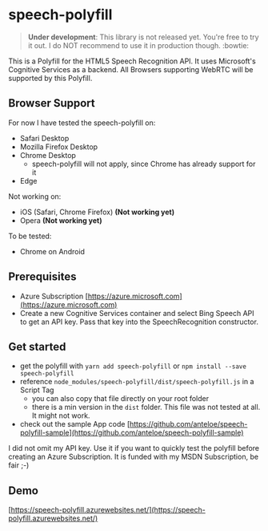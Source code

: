 # speech-polyfill
> **Under development**: This library is not released yet. You're free to try it out. I do NOT recommend to use it in production though. :bowtie:

This is a Polyfill for the HTML5 Speech Recognition API. It uses Microsoft's Cognitive Services as a backend. All Browsers supporting WebRTC will be supported by this Polyfill.

## Browser Support
For now I have tested the speech-polyfill on:

* Safari Desktop
* Mozilla Firefox Desktop
* Chrome Desktop
    * speech-polyfill will not apply, since Chrome has already support for it
* Edge

Not working on:
* iOS (Safari, Chrome Firefox) **(Not working yet)**
* Opera **(Not working yet)**

To be tested:
* Chrome on Android

## Prerequisites
* Azure Subscription [https://azure.microsoft.com](https://azure.microsoft.com)
* Create a new Cognitive Services container and select Bing Speech API to get an API key. Pass that key into the SpeechRecognition constructor.

## Get started
* get the polyfill with `yarn add speech-polyfill` or `npm install --save speech-polyfill`
* reference `node_modules/speech-polyfill/dist/speech-polyfill.js` in a Script Tag
    * you can also copy that file directly on your root folder
    * there is a min version in the `dist` folder. This file was not tested at all. It might not work.
* check out the sample App code [https://github.com/anteloe/speech-polyfill-sample](https://github.com/anteloe/speech-polyfill-sample)

I did not omit my API key. Use it if you want to quickly test the polyfill before creating an Azure Subscription. It is funded with my MSDN Subscription, be fair ;-)

## Demo
[https://speech-polyfill.azurewebsites.net/](https://speech-polyfill.azurewebsites.net/)
